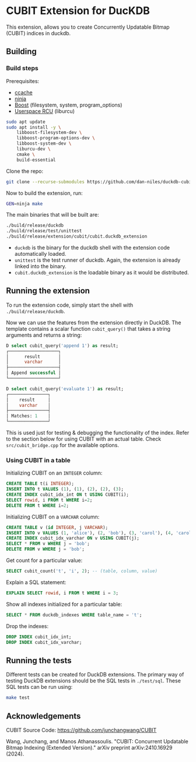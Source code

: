 # CUBIT Extension for DucKDB

This extension, allows you to create Concurrently Updatable Bitmap (CUBIT) indices in duckdb.

## Building

### Build steps

Prerequisites:
- [ccache](https://ccache.dev/)
- [ninja](https://ninja-build.org/)
- [Boost](https://www.boost.org/) (filesystem, system, program_options)
- [Userspace RCU](https://liburcu.org/) (liburcu)

```sh
sudo apt update
sudo apt install -y \
    libboost-filesystem-dev \
    libboost-program-options-dev \
    libboost-system-dev \
    liburcu-dev \
    cmake \
    build-essential
```

Clone the repo:
```sh
git clone --recurse-submodules https://github.com/dan-niles/duckdb-cubit.git
```

Now to build the extension, run:
```sh
GEN=ninja make
```
The main binaries that will be built are:
```sh
./build/release/duckdb
./build/release/test/unittest
./build/release/extension/cubit/cubit.duckdb_extension
```
- `duckdb` is the binary for the duckdb shell with the extension code automatically loaded.
- `unittest` is the test runner of duckdb. Again, the extension is already linked into the binary.
- `cubit.duckdb_extension` is the loadable binary as it would be distributed.

## Running the extension
To run the extension code, simply start the shell with `./build/release/duckdb`.

Now we can use the features from the extension directly in DuckDB. The template contains a scalar function `cubit_query()` that takes a string arguments and returns a string:
```sql
D select cubit_query('append 1') as result;
┌───────────────────┐
│      result       │
│      varchar      │
├───────────────────┤
│ Append successful │
└───────────────────┘

D select cubit_query('evaluate 1') as result;
┌───────────────┐
│    result     │
│    varchar    │
├───────────────┤
│ Matches: 1    │
└───────────────┘
```

This is used just for testing & debugging the functionality of the index. Refer to the section below for using CUBIT with an actual table. Check `src/cubit_bridge.cpp` for the available options.

### Using CUBIT in a table

Initializing CUBIT on an `INTEGER` column:
```sql
CREATE TABLE t(i INTEGER);
INSERT INTO t VALUES (1), (1), (2), (2), (3);
CREATE INDEX cubit_idx_int ON t USING CUBIT(i);
SELECT rowid, i FROM t WHERE i=2;
DELETE FROM t WHERE i=2;
```

Initializing CUBIT on a `VARCHAR` column:
```sql
CREATE TABLE v (id INTEGER, j VARCHAR);
INSERT INTO v VALUES (1, 'alice'), (2, 'bob'), (3, 'carol'), (4, 'carol'), (5, 'bob');
CREATE INDEX cubit_idx_varchar ON v USING CUBIT(j);
SELECT * FROM v WHERE j = 'bob';
DELETE FROM v WHERE j = 'bob';
```

Get count for a particular value:
```sql
SELECT cubit_count('t', 'i', 2); -- (table, column, value)
```

Explain a SQL statement:
```sql
EXPLAIN SELECT rowid, i FROM t WHERE i = 3;
```

Show all indexes initialized for a particular table:
```sql
SELECT * FROM duckdb_indexes WHERE table_name = 't';
```

Drop the indexes:
```sql
DROP INDEX cubit_idx_int;
DROP INDEX cubit_idx_varchar;
```

## Running the tests
Different tests can be created for DuckDB extensions. The primary way of testing DuckDB extensions should be the SQL tests in `./test/sql`. These SQL tests can be run using:
```sh
make test
```

## Acknowledgements

CUBIT Source Code: https://github.com/junchangwang/CUBIT

Wang, Junchang, and Manos Athanassoulis. "CUBIT: Concurrent Updatable Bitmap Indexing (Extended Version)." arXiv preprint arXiv:2410.16929 (2024).
